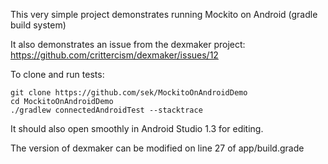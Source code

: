 This very simple project demonstrates running Mockito on Android (gradle build system)

It also demonstrates an issue from the dexmaker project: https://github.com/crittercism/dexmaker/issues/12

To clone and run tests:

    git clone https://github.com/sek/MockitoOnAndroidDemo
    cd MockitoOnAndroidDemo
    ./gradlew connectedAndroidTest --stacktrace

It should also open smoothly in Android Studio 1.3 for editing.

The version of dexmaker can be modified on line 27 of app/build.grade
